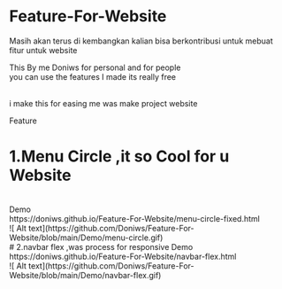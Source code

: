 # Feature-For-Website

Masih akan terus di kembangkan kalian bisa berkontribusi untuk mebuat fitur untuk website

This By me Doniws 
for personal and for people
<br>
you can use the features I made
its really free

<br>
i make this for easing me was make project website

Feature 

# 1.Menu Circle ,it so Cool for u Website

<br>
   Demo<br>
   https://doniws.github.io/Feature-For-Website/menu-circle-fixed.html
<br>
 ![ Alt text](https://github.com/Doniws/Feature-For-Website/blob/main/Demo/menu-circle.gif)
<br>
# 2.navbar flex ,was process for responsive
  Demo<br>
   https://doniws.github.io/Feature-For-Website/navbar-flex.html
<br>
 ![ Alt text](https://github.com/Doniws/Feature-For-Website/blob/main/Demo/navbar-flex.gif)
